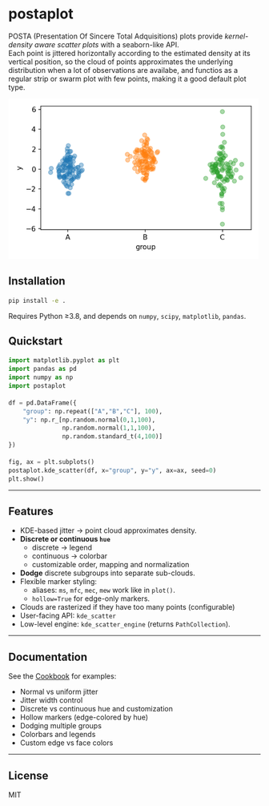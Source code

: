 # postaplot

POSTA (Presentation Of Sincere Total Adquisitions) plots provide *kernel-density aware scatter plots* with a seaborn-like API.  
Each point is jittered horizontally according to the estimated density at its vertical position, so the cloud of points approximates the underlying distribution when a lot of observations are availabe, and functios as a regular strip or swarm plot with few points, making it a good default plot type.

<img src="docs/figures/basic_example.png" width="500">

## Installation

```bash
pip install -e .
```

Requires Python ≥3.8, and depends on `numpy`, `scipy`, `matplotlib`, `pandas`.

## Quickstart

```python
import matplotlib.pyplot as plt
import pandas as pd
import numpy as np
import postaplot

df = pd.DataFrame({
    "group": np.repeat(["A","B","C"], 100),
    "y": np.r_[np.random.normal(0,1,100),
               np.random.normal(1,1,100),
               np.random.standard_t(4,100)]
})

fig, ax = plt.subplots()
postaplot.kde_scatter(df, x="group", y="y", ax=ax, seed=0)
plt.show()
```

---

## Features

* KDE-based jitter → point cloud approximates density.
* **Discrete or continuous `hue`**
  * discrete → legend
  * continuous → colorbar
  * customizable order, mapping and normalization
* **Dodge** discrete subgroups into separate sub-clouds.
* Flexible marker styling:
  * aliases: `ms`, `mfc`, `mec`, `mew` work like in `plot()`.
  * `hollow=True` for edge-only markers.
* Clouds are rasterized if they have too many points (configurable)
* User-facing API: `kde_scatter`
* Low-level engine: `kde_scatter_engine` (returns `PathCollection`).

---

## Documentation

See the [Cookbook](docs/cookbook.md) for examples:

* Normal vs uniform jitter
* Jitter width control
* Discrete vs continuous hue and customization
* Hollow markers (edge-colored by hue)
* Dodging multiple groups
* Colorbars and legends
* Custom edge vs face colors

---

## License

MIT
